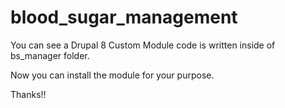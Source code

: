 # blood_sugar_management

You can see a Drupal 8 Custom Module code is written inside of bs_manager folder.

Now you can install the module for your purpose.

Thanks!!
